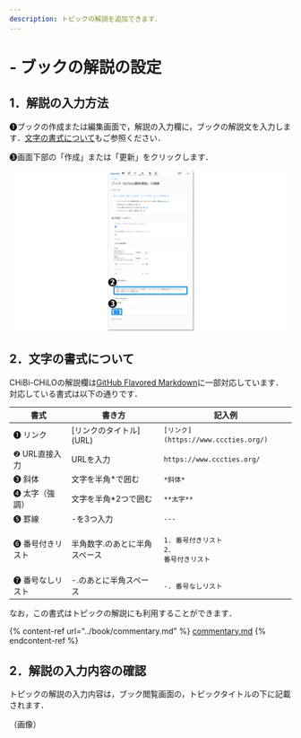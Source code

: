 ```yaml
---
description: トピックの解説を追加できます．
---
```


# - ブックの解説の設定

## 1．解説の入力方法

❶ブックの作成または編集画面で，解説の入力欄に，ブックの解説文を入力します．[文字の書式について](commentary.md#nonitsuite)もご参照ください．

❸画面下部の「作成」または「更新」をクリックします．

![](<../.gitbook/assets/book-commentary_02.png>)

## 2．文字の書式について

CHiBi-CHiLOの解説欄は[GitHub Flavored Markdown](https://github.github.com/gfm/)に一部対応しています．\
対応している書式は以下の通りです．

| 書式        | 書き方               | 記入例                                                       |
| --------- | ----------------- | --------------------------------------------------------- |
| ❶ リンク     | \[リンクのタイトル]\(URL) | `[リンク](https://www.cccties.org/)`                         |
| ❷ URL直接入力 | URLを入力            | `https://www.cccties.org/`                                |
| ❸ 斜体      | 文字を半角\*で囲む        | `*斜体*`                                                    |
| ❹ 太字（強調）  | 文字を半角\*2つで囲む      | `**太字**`                                                  |
| ❺ 罫線      | -を3つ入力            | `---`                                                     |
| ❻ 番号付きリスト | 半角数字.のあとに半角スペース   | <p><code>1. 番号付きリスト</code><br><code>2. 番号付きリスト</code></p> |
| ❼ 番号なしリスト | -.のあとに半角スペース      | `-. 番号なしリスト`                                              |

なお，この書式はトピックの解説にも利用することができます．

{% content-ref url="../book/commentary.md" %}
[commentary.md](../book/commentary.md)
{% endcontent-ref %}

## 2．解説の入力内容の確認

トピックの解説の入力内容は，ブック閲覧画面の，トピックタイトルの下に記載されます．

（画像）